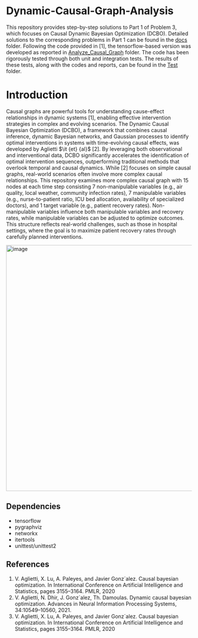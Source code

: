# Dynamic-Causal-Graph-Analysis

This repository provides step-by-step solutions to Part 1 of Problem 3, which focuses on Causal Dynamic Bayesian Optimization (DCBO). Detailed solutions to the corresponding problems in Part 1 can be found in the [docs](docs) folder. Following the code provided in [1], the tensorflow-based version was developed as reported in [Analyze_Causal_Graph](Analyze_Causal_Graph) folder. The code has been rigorously tested through both unit and integration tests. The results of these tests, along with the codes and reports, can be found in the [Test](Test) folder. 

# Introduction

Causal graphs are powerful tools for understanding cause-effect relationships in dynamic systems [1], enabling effective intervention strategies in complex and evolving scenarios. The Dynamic Causal Bayesian Optimization (DCBO), a framework that combines causal inference, dynamic Bayesian networks, and Gaussian processes to identify optimal interventions in systems with time-evolving causal effects, was developed by Aglietti $\it {et}  {al}$ [2]. By leveraging both observational and interventional data, DCBO significantly accelerates the identification of optimal intervention sequences, outperforming traditional methods that overlook temporal and causal dynamics. While [2] focuses on simple causal graphs, real-world scenarios often involve more complex causal relationships. This repository examines more complex causal graph with 15 nodes at each time step consisting 7 non-manipulable variables (e.g., air quality, local weather, community infection rates), 7 manipulable variables (e.g., nurse-to-patient ratio, ICU bed allocation, availability of specialized doctors), and 1 target variable (e.g., patient recovery rates). Non-manipulable variables influence both manipulable variables and recovery rates, while manipulable variables can be adjusted to optimize outcomes. This structure reflects real-world challenges, such as those in hospital settings, where the goal is to maximize patient recovery rates through carefully planned interventions. 

<img width="667" alt="image" src="https://github.com/user-attachments/assets/8d61e13a-9aa6-4659-9010-bf40bcc26196" />

## Dependencies
- tensorflow
- pygraphviz
- networkx
- itertools
- unittest/unittest2

## References
1. V. Aglietti, X. Lu, A. Paleyes, and Javier Gonz´alez. Causal bayesian optimization. In International
  Conference on Artificial Intelligence and Statistics, pages 3155–3164. PMLR, 2020
2. V. Aglietti, N. Dhir, J. Gonz´alez, Th. Damoulas. Dynamic causal bayesian optimization. Advances in Neural Information Processing Systems, 34:10549–10560, 2021.
3. V. Aglietti, X. Lu, A. Paleyes, and Javier Gonz´alez. Causal bayesian optimization. In International
 Conference on Artificial Intelligence and Statistics, pages 3155–3164. PMLR, 2020
  
